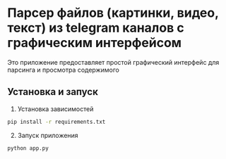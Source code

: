 # Парсер файлов (картинки, видео, текст) из telegram каналов с графическим интерфейсом
Это приложение предоставляет простой графический интерфейс для парсинга и просмотра содержимого

## Установка и запуск
1. Установка зависимостей 
```bash
pip install -r requirements.txt 
```
2. Запуск приложения
```
python app.py
```


